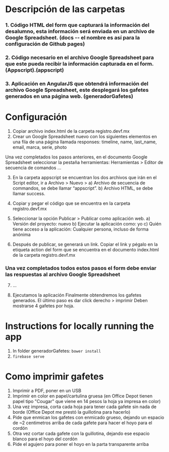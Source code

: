 # Descripción de las carpetas

### 1. Código HTML del form que capturará la información del desalumno, esta información será enviada en un archivo de Google Spreadsheet. (docs -- el nombre es así para la configuración de Github pages)
### 2. Código necesario en el archivo Google Spreadsheet para que este pueda recibir la información capturada en el form. (Appscript).(appscript)
### 3. Aplicación en AngularJS que obtendrá información del archivo Google Spreadsheet, este desplegará los gafetes generados en una página web. (generadorGafetes)

# Configuración
1) Copiar archivo index.html de la carpeta registro.devf.mx
2) Crear un Google Spreadsheet nuevo con los siguientes elementos en una fila de una página llamada responses:
timeline, name, last_name, email, marca, serie, photo

Una vez completados los pasos anteriores, en el documento Google Spreadsheet seleccionar la pestaña herramientas: Herramientas > Editor de secuencia de comandos ...

3) En la carpeta appscript se encuentran los dos archivos que irán en el Script editor, ir a Archivo > Nuevo >
   a) Archivo de secuencia de commandos, se debe llamar “appscript”.
   b) Archivo HTML, se debe llamar success.

4) Copiar y pegar el código que se encuentra en la carpeta registro.devf.mx
5) Seleccionar la opción Publicar > Publicar como aplicación web.
   a) Versión del proyecto: nuevo
   b) Ejecutar la aplicación como: yo
   c) Quién tiene acceso a la aplicación: Cualquier persona, incluso de forma anónima

6) Después de publicar, se generará un link. Copiar el link y pégalo en la etiqueta action del form que se encuentra en el documento index.html de la carpeta registro.devf.mx

### Una vez completados todos estos pasos el form debe enviar las respuestas al archivo Google Spreadsheet

7) ...

11) Ejecutamos la aplicación
Finalmente obtendremos los gafetes generados.
El último paso es dar click derecho > imprimir
Deben mostrarse 4 gafetes por hoja.



# Instructions for locally running the app
1) In folder generadorGafetes: `bower install`
2) `firebase serve`

# Como imprimir gafetes
1) Imprimir a PDF, poner en un USB
1) Imprimir en color en papel/cartulina gruesa (en Office Depot tienen papel tipo "Cougar" que viene en 14 pesos la hoja ya impresa en color)
1) Una vez impresa, corta cada hoja para tener cada gafete sin nada de borde (Office Depot me prestó la guillotina para hacerlo)
1) Pide que enmican los gafetes con enmicado grueso, dejando un espacio de ~2 centimetros arriba de cada gafete para hacer el hoyo para el cordón
1) Otra vez cortar cada gafete con la guillotina, dejando ese espacio blanco para el hoyo del cordón
1) Pide el agujero para poner el hoyo en la parta transparente arriba

